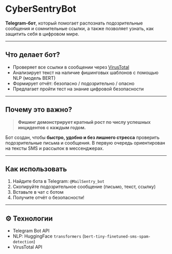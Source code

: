 # CyberSentryBot

**Telegram-бот**, который помогает распознать подозрительные сообщения и сомнительные ссылки, а также позволяет узнать, как защитить себя в цифровом мире.  

---

## Что делает бот?

- Проверяет все ссылки в сообщении через [VirusTotal](https://www.virustotal.com/)
- Анализирует текст на наличие фишинговых шаблонов с помощью NLP (модель BERT)
- Формирует отчёт: безопасно / подозрительно / опасно
- Предлагает пройти тест на знание цифровой безопасности

---

## Почему это важно?

> **Фишинг демонстрирует кратный рост по числу успешных инцидентов с каждым годом.**

Бот создан, чтобы **быстро, удобно и без лишнего стресса** проверить подозрительные письма и сообщения. В первую очередь ориентирован на тексты SMS и рассылок в мессенджерах.

---

## Как использовать

1. Найдите бота в Telegram: `@MailSentry_bot`
2. Скопируйте подозрительное сообщение (письмо, текст, ссылку)
3. Вставьте в чат с ботом
4. Получите отчёт о безопасности!

---

## ⚙️ Технологии

-  Telegram Bot API
-  NLP: HuggingFace `transformers` (`bert-tiny-finetuned-sms-spam-detection`)
-  VirusTotal API